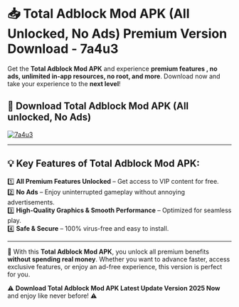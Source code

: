 # 📥 Total Adblock Mod APK (All Unlocked, No Ads) Premium Version Download - 7a4u3

Get the **Total Adblock Mod APK** and experience **premium features , no ads, unlimited in-app resources, no root, and more**. Download now and take your experience to the **next level**!

## 📲 **Download Total Adblock Mod APK (All unlocked, No Ads)**  

[![7a4u3](https://i.imgur.com/BIQs5tu.png)](https://hapymods.com?title=Total+Adblock+Mod+APK&ref=2B)

---

## 💡 **Key Features of Total Adblock Mod APK:**

1️⃣  **All Premium Features Unlocked** – Get access to VIP content for free.  
2️⃣  **No Ads** – Enjoy uninterrupted gameplay without annoying advertisements.  
3️⃣  **High-Quality Graphics & Smooth Performance** – Optimized for seamless play.  
4️⃣  **Safe & Secure** – 100% virus-free and easy to install.  

---

📌 With this **Total Adblock Mod APK**, you unlock all premium benefits **without spending real money**. Whether you want to advance faster, access exclusive features, or enjoy an ad-free experience, this version is perfect for you.  

⚠️ **Download Total Adblock Mod APK Latest Update Version 2025 Now** and enjoy like never before! ⚠️